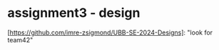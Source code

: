 # assignment3 - design

[https://github.com/imre-zsigmond/UBB-SE-2024-Designs]: 	"look for team42"

